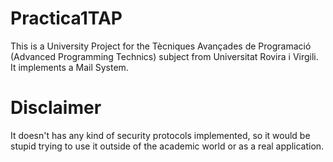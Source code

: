 # Practica1TAP

This is a University Project for the Tècniques Avançades de Programació (Advanced Programming Technics) subject from Universitat Rovira i Virgili.
It implements a Mail System.

# Disclaimer

It doesn't has any kind of security protocols implemented, so it would be stupid trying to use it outside of the academic world or as a real application.
